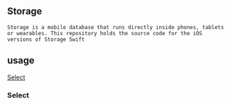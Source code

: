 ## Storage
   	Storage is a mobile database that runs directly inside phones, tablets or wearables. This repository holds the source code for the iOS versions of Storage Swift 
   	
## usage
[Select](#storage-select)
	




### <a name="storage-select"></a>Select